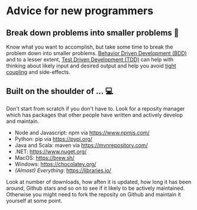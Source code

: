 # Advice for new programmers

## Break down problems into smaller problems :hammer:

Know what you want to accomplish, but take some time to break the problem down into smaller problems. [Behavior Driven Development (BDD)](https://en.wikipedia.org/wiki/Behavior-driven_development) and to a lesser extent, [Test Driven Development (TDD)](https://en.wikipedia.org/wiki/Test-driven_development) can help with thinking about likely input and desired output and help you avoid [tight coupling](https://stackoverflow.com/questions/2832017/what-is-the-difference-between-loose-coupling-and-tight-coupling-in-the-object-o) and side-effects.

## Built on the shoulder of ... :computer:

Don't start from scratch if you don't have to. Look for a reposity manager which has packages that other people have written and actively develop and maintain. 

* Node and Javascript: npm via https://www.npmjs.com/
* Python: pip via https://pypi.org/
* Java and Scala: maven via https://mvnrepository.com/
* .NET: https://www.nuget.org/
* MacOS: https://brew.sh/
* Windows: https://chocolatey.org/
* _(Almost) Everything_: https://libraries.io/

Look at number of downloads, how aften it is updated, how long it has been around, Github stars and so on to see if it likely to be actively maintained. Otherwise you might need to fork the reposity on Github and maintain it yourself at some point.

